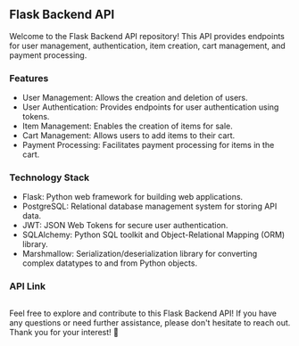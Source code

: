 ## Flask Backend API

Welcome to the Flask Backend API repository! This API provides endpoints for user management, authentication, item creation, cart management, and payment processing.

### Features
- User Management: Allows the creation and deletion of users.
- User Authentication: Provides endpoints for user authentication using tokens.
- Item Management: Enables the creation of items for sale.
- Cart Management: Allows users to add items to their cart.
- Payment Processing: Facilitates payment processing for items in the cart.

### Technology Stack
- Flask: Python web framework for building web applications.
- PostgreSQL: Relational database management system for storing API data.
- JWT: JSON Web Tokens for secure user authentication.
- SQLAlchemy: Python SQL toolkit and Object-Relational Mapping (ORM) library.
- Marshmallow: Serialization/deserialization library for converting complex datatypes to and from Python objects.

### API Link

##
Feel free to explore and contribute to this Flask Backend API! If you have any questions or need further assistance, please don't hesitate to reach out. Thank you for your interest! 🚀